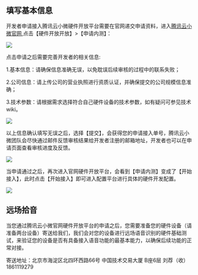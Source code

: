 ## 填写基本信息
开发者申请接入腾讯云小微硬件开放平台需要在官网递交申请资料，进入[腾讯云小微官网](https://xiaowei.qcloud.com/index.html),点击【硬件开放开放】>【申请内测】：

![](//mc.qcloudimg.com/static/img/4a389fb311474e2f990fad20da4676ae/image.jpg)

点击申请之后需要完善开发者的相关信息:

1.基本信息：请确保信息准确无误，以免耽误后续审核的过程中的联系失败；

2.公司信息：请上传公司的营业执照进行资质认证，并确保提交的公司规模信息准确；

3.技术参数：请根据需求选择符合自己硬件设备的技术参数，如有疑问可参见技术wiki。

![](//mc.qcloudimg.com/static/img/671e653e8d9f738a1591c401f1c4d936/image.jpg)

以上信息确认填写无误之后，选择【提交】，会获得您的申请接入单号，腾讯云小微团队会尽快通过邮件反馈审核结果给开发者注册的邮箱地址，开发者也可以在申请页面查看审核进度及反馈。

![](//mc.qcloudimg.com/static/img/b649e07232d9d5cae1ac4ea73ef6092e/image.png)

当申请通过之后，再次进入官网硬件开放平台，会看到【申请内测】变成了【开始接入】，此时点击【开始接入】即可进入配置平台进行具体的硬件开发配置。

![](//mc.qcloudimg.com/static/img/68c9e35ae3fea68bf094bf7d9839447b/image.png)

## 远场拾音

当您通过腾讯云小微官网硬件开放平台的申请之后，您需要准备您的硬件设备（请准备两台设备）寄送给我们，我们会对您的设备进行远场语音识别的硬件基础测试，来验证您的设备是否有具备接入语音功能的最基本能力，以确保后续功能的正常对接。

寄送地址：北京市海淀区北四环西路66号 中国技术交易大厦 B座6层 刘荐（收）1861119279